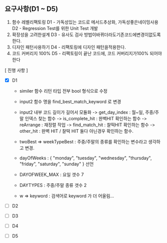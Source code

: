 ## 요구사항(D1 ~ D5)
 1. 함수 레벨리팩토링
  D1 - 가독성있는 코드로 메서드추상화, 가독성좋은네이밍사용 <br>
  D2 - Regression Test를 위한 Unit Test 개발
 2. 확장성을 고려한설계
  D3 - 유사도 검사 방법이바뀌더라도기존코드에변경이없도록한다. 
 3. 디자인 패턴사용하기
  D4 - 리팩토링에 디자인 패턴을적용한다.
 4. 코드 커버리지 100%
   D5 - 리팩토링이 끝난 코드에, 코드 커버리지가100% 되어야 한다

[ 진행 사항 ]
- [x] D1

     - similer 함수 리턴 타입 전부 bool 형식으로 수정
     - input2 함수 명을 find_best_match_keyword 로 변경
     - input2 내부 코드 길이가 길어서 모듈화
         -> get_day_index : 월~일, 주중/주말 인덱스 찾는 함수
         -> is_complete_hit : 완벽HIT 확인하는 함수
         -> reArrange : 재정렬 작업
         -> find_match_hit : 찰떡HIT 확인하는 함수
         -> other_hit : 완벽 HIT / 찰떡 HIT 둘다 아닌경우 확인하는 함수.

     - twoBest => weekTypeBest : 주중/주말의 종류를 확인하는 변수라고 생각하고 변경.
     - dayOfWeeks :  { "monday", "tuesday", "wednesday", "thursday", "friday", "saturday", "sunday" } 선언
     - DAYOFWEEK_MAX : 요일 갯수 7
     - DAYTYPES : 주중/주말 종류 갯수 2
     - w => keyword : 검색어로 keyword 가 더 어울림... 
       
- [ ] D2
- [ ] D3
- [ ] D4
- [ ] D5
